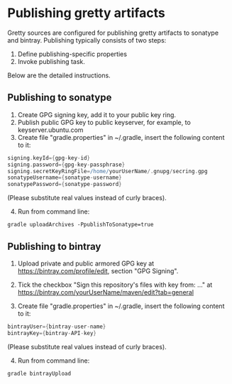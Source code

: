 # Publishing gretty artifacts

Gretty sources are configured for publishing gretty artifacts to sonatype and bintray.
Publishing typically consists of two steps: 

1. Define publishing-specific properties 
2. Invoke publishing task. 

Below are the detailed instructions.

## Publishing to sonatype

1. Create GPG signing key, add it to your public key ring.
2. Publish public GPG key to public keyserver, for example, to keyserver.ubuntu.com
3. Create file "gradle.properties" in ~/.gradle, insert the following content to it:
  ```gradle
  signing.keyId={gpg-key-id}
  signing.password={gpg-key-passphrase}
  signing.secretKeyRingFile=/home/yourUserName/.gnupg/secring.gpg
  sonatypeUsername={sonatype-username}
  sonatypePassword={sonatype-password}
  ```    
  (Please substitute real values instead of curly braces).

4. Run from command line:
```shell
gradle uploadArchives -PpublishToSonatype=true
```

## Publishing to bintray

1. Upload private and public armored GPG key at https://bintray.com/profile/edit, section "GPG Signing".

2. Tick the checkbox "Sign this repository's files with key from: ..." at https://bintray.com/yourUserName/maven/edit?tab=general

3. Create file "gradle.properties" in ~/.gradle, insert the following content to it:
  ```groovy
  bintrayUser={bintray-user-name}
  bintrayKey={bintray-API-key}
  ```
  (Please substitute real values instead of curly braces).

4. Run from command line:
```shell
gradle bintrayUpload
```

